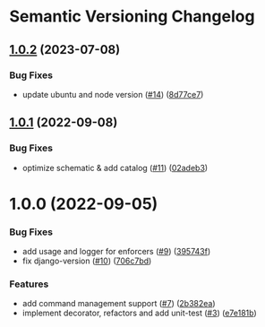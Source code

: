 # Semantic Versioning Changelog

## [1.0.2](https://github.com/pycasbin/django-authorization/compare/v1.0.1...v1.0.2) (2023-07-08)


### Bug Fixes

* update ubuntu and node version ([#14](https://github.com/pycasbin/django-authorization/issues/14)) ([8d77ce7](https://github.com/pycasbin/django-authorization/commit/8d77ce740a03cbf3e25d0f82e4a894e983c04bb0))

## [1.0.1](https://github.com/pycasbin/django-authorization/compare/v1.0.0...v1.0.1) (2022-09-08)


### Bug Fixes

* optimize schematic & add catalog ([#11](https://github.com/pycasbin/django-authorization/issues/11)) ([02adeb3](https://github.com/pycasbin/django-authorization/commit/02adeb3388c75b699db9dc1bc42eda1ed5d0679e))

# 1.0.0 (2022-09-05)


### Bug Fixes

* add usage and logger for enforcers ([#9](https://github.com/pycasbin/django-authorization/issues/9)) ([395743f](https://github.com/pycasbin/django-authorization/commit/395743fd504ebd44c536d6661abde80531300071))
* fix django-version ([#10](https://github.com/pycasbin/django-authorization/issues/10)) ([706c7bd](https://github.com/pycasbin/django-authorization/commit/706c7bd1626c7ce5bcc0ab1cb58c08d20ed30f8a))


### Features

* add command management support ([#7](https://github.com/pycasbin/django-authorization/issues/7)) ([2b382ea](https://github.com/pycasbin/django-authorization/commit/2b382ea150b7eed3daaa6ea801fc5f71f66ef770))
* implement decorator, refactors and add unit-test ([#3](https://github.com/pycasbin/django-authorization/issues/3)) ([e7e181b](https://github.com/pycasbin/django-authorization/commit/e7e181b88ff1dd13f142715a4bed34686c5a4e8f))
